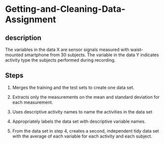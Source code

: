 # Getting-and-Cleaning-Data-Assignment


## description
The variables in the data X are sensor signals measured with waist-mounted smartphone from 30 subjects. The variable in the data Y indicates activity type the subjects performed during recording.


## Steps 

1. Merges the training and the test sets to create one data set.

2. Extracts only the measurements on the mean and standard deviation for each measurement.

3. Uses descriptive activity names to name the activities in the data set

4. Appropriately labels the data set with descriptive variable names.

5. From the data set in step 4, creates a second, independent tidy data set with the average of each variable for each activity and each subject.
